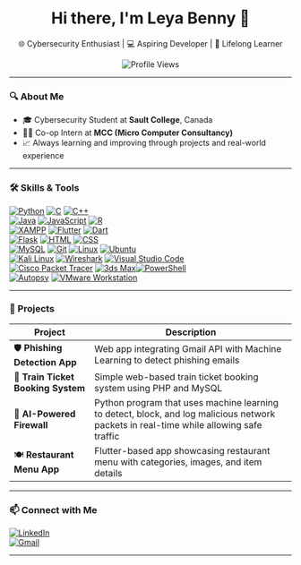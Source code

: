 <h1 align="center">Hi there, I'm Leya Benny 👋</h1>

<p align="center">
  🌐 Cybersecurity Enthusiast | 💻 Aspiring Developer | 🎯 Lifelong Learner
</p>

<p align="center">
  <img src="https://komarev.com/ghpvc/?username=Leya-Benny&color=blue" alt="Profile Views"/>
</p>

---

### 🔍 About Me

- 🎓 Cybersecurity Student at **Sault College**, Canada  
- 👩‍💻 Co-op Intern at **MCC (Micro Computer Consultancy)**
- 📈 Always learning and improving through projects and real-world experience

---

### 🛠️ Skills & Tools

[![Python](https://img.shields.io/badge/-Python-3776AB?style=for-the-badge&logo=python&logoColor=white)](https://www.python.org/)  [![C](https://img.shields.io/badge/-C-A8B9CC?style=for-the-badge&logo=c&logoColor=white)](https://en.wikipedia.org/wiki/C_(programming_language))  [![C++](https://img.shields.io/badge/-C++-00599C?style=for-the-badge&logo=c%2B%2B&logoColor=white)](https://isocpp.org/)  
[![Java](https://img.shields.io/badge/-Java-007396?style=for-the-badge&logo=java&logoColor=white)](https://www.java.com/)  [![JavaScript](https://img.shields.io/badge/-JavaScript-F7DF1E?style=for-the-badge&logo=javascript&logoColor=black)](https://developer.mozilla.org/en-US/docs/Web/JavaScript)  [![R](https://img.shields.io/badge/-R-276DC3?style=for-the-badge&logo=r&logoColor=white)](https://www.r-project.org/)  
[![XAMPP](https://img.shields.io/badge/-XAMPP-FCC624?style=for-the-badge&logo=xampp&logoColor=white)](https://www.apachefriends.org/index.html)  [![Flutter](https://img.shields.io/badge/-Flutter-02569B?style=for-the-badge&logo=flutter&logoColor=white)](https://flutter.dev/)  [![Dart](https://img.shields.io/badge/-Dart-0175C2?style=for-the-badge&logo=dart&logoColor=white)](https://dart.dev/)  
[![Flask](https://img.shields.io/badge/-Flask-black?style=for-the-badge&logo=flask)](https://flask.palletsprojects.com/)  [![HTML](https://img.shields.io/badge/-HTML5-E34F26?style=for-the-badge&logo=html5&logoColor=white)](https://developer.mozilla.org/en-US/docs/Web/HTML)  [![CSS](https://img.shields.io/badge/-CSS3-1572B6?style=for-the-badge&logo=css3&logoColor=white)](https://developer.mozilla.org/en-US/docs/Web/CSS)  
[![MySQL](https://img.shields.io/badge/-MySQL-4479A1?style=for-the-badge&logo=mysql&logoColor=white)](https://www.mysql.com/)  [![Git](https://img.shields.io/badge/-Git-F05032?style=for-the-badge&logo=git&logoColor=white)](https://git-scm.com/)  [![Linux](https://img.shields.io/badge/-Linux-FCC624?style=for-the-badge&logo=linux&logoColor=black)](https://www.linux.org/)  [![Ubuntu](https://img.shields.io/badge/-Ubuntu-E95420?style=for-the-badge&logo=ubuntu&logoColor=white)](https://ubuntu.com/)  
[![Kali Linux](https://img.shields.io/badge/-Kali_Linux-557C94?style=for-the-badge&logo=kali-linux&logoColor=white)](https://www.kali.org/)  [![Wireshark](https://img.shields.io/badge/-Wireshark-0388fc?style=for-the-badge&logo=wireshark&logoColor=white)](https://www.wireshark.org/)  [![Visual Studio Code](https://img.shields.io/badge/-VSCode-007ACC?style=for-the-badge&logo=visual-studio-code&logoColor=white)](https://code.visualstudio.com/)  
[![Cisco Packet Tracer](https://img.shields.io/badge/-Cisco_Packet_Tracer-0A81D1?style=for-the-badge&logo=cisco&logoColor=white)](https://www.netacad.com/courses/packet-tracer)  [![3ds Max](https://img.shields.io/badge/-3ds_Max-003A60?style=for-the-badge&logo=autodesk&logoColor=white)](https://www.autodesk.com/products/3ds-max/overview)[![PowerShell](https://img.shields.io/badge/-PowerShell-5391FE?style=for-the-badge&logo=powershell&logoColor=white)](https://docs.microsoft.com/en-us/powershell/)  
[![Autopsy](https://img.shields.io/badge/-Autopsy-000000?style=for-the-badge&logo=autopsy&logoColor=white)](https://www.autopsy.com/)  [![VMware Workstation](https://img.shields.io/badge/-VMware_Workstation-607078?style=for-the-badge&logo=vmware&logoColor=white)](https://www.vmware.com/products/workstation-pro.html)

---

### 🚀 Projects

| Project                     | Description                                                  |
|----------------------------|--------------------------------------------------------------|
| 🛡️ **Phishing Detection App** | Web app integrating Gmail API with Machine Learning to detect phishing emails |
| 💬 **Train Ticket Booking System** | Simple web-based train ticket booking system using PHP and MySQL |
| 🔐 **AI-Powered Firewall**   |  Python program that uses machine learning to detect, block, and log malicious network packets in real-time while allowing safe traffic |
| 🍽️ **Restaurant Menu App**    | Flutter-based app showcasing restaurant menu with categories, images, and item details |

---

### 📫 Connect with Me

[![LinkedIn](https://img.shields.io/badge/LinkedIn-blue?style=for-the-badge&logo=linkedin)](https://www.linkedin.com/in/leya-benny)  
[![Gmail](https://img.shields.io/badge/Gmail-red?style=for-the-badge&logo=gmail&logoColor=white)](mailto:leyabenny10@gmail.com)  

---

